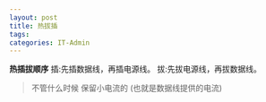 ```yaml
---
layout: post
title: 热拔插
tags: 
categories: IT-Admin
---
```


**热插拔顺序**
插:先插数据线，再插电源线。
拔:先拔电源线，再拔数据线。

> 不管什么时候  保留小电流的 (也就是数据线提供的电流)



